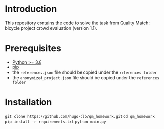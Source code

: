 # Introduction
This repository contains the code to solve the task from Quality Match: bicycle project crowd evaluation (version 1.1).

# Prerequisites
- [Python >= 3.8](https://www.python.org/downloads/)
- [pip](https://pip.pypa.io/en/stable/installing/)
- the `references.json` file should be copied under the `references folder`
- the `anonymized_project.json` file should be copied under the `references folder`

# Installation

`git clone https://github.com/hugo-dlb/qm_homework.git`
`cd qm_homework`
`pip install -r requirements.txt`
`python main.py`